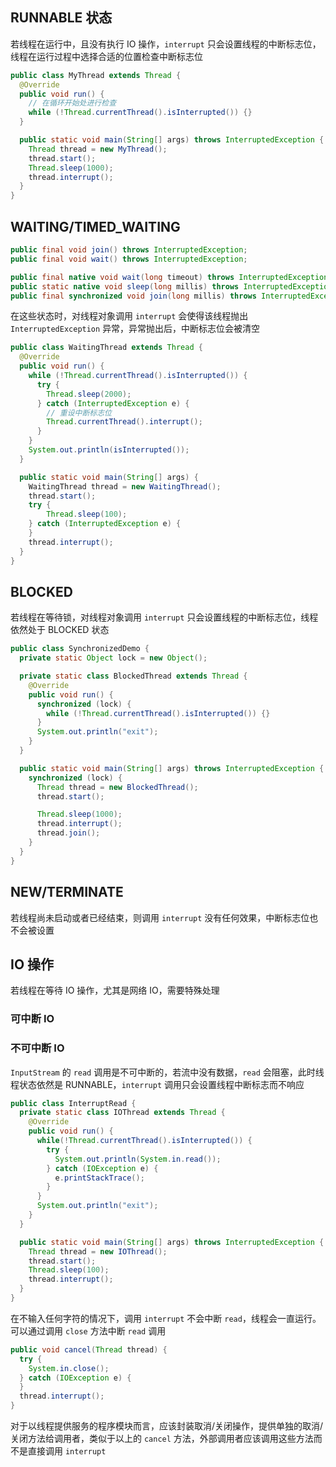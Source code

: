 ## RUNNABLE 状态
若线程在运行中，且没有执行 IO 操作，`interrupt` 只会设置线程的中断标志位，线程在运行过程中选择合适的位置检查中断标志位
```java
public class MyThread extends Thread {
  @Override
  public void run() {
    // 在循环开始处进行检查
    while (!Thread.currentThread().isInterrupted()) {}
  }

  public static void main(String[] args) throws InterruptedException {
    Thread thread = new MyThread();
    thread.start();
    Thread.sleep(1000);
    thread.interrupt();
  }
}
```

## WAITING/TIMED_WAITING
```java
public final void join() throws InterruptedException;
public final void wait() throws InterruptedException;

public final native void wait(long timeout) throws InterruptedException;
public static native void sleep(long millis) throws InterruptedException;
public final synchronized void join(long millis) throws InterruptedException;
```
在这些状态时，对线程对象调用 `interrupt` 会使得该线程抛出 `InterruptedException` 异常，异常抛出后，中断标志位会被清空
```java
public class WaitingThread extends Thread {
  @Override
  public void run() {
    while (!Thread.currentThread().isInterrupted()) {
      try {
        Thread.sleep(2000);
      } catch (InterruptedException e) {
        // 重设中断标志位
        Thread.currentThread().interrupt();
      }
    }
    System.out.println(isInterrupted());
  }

  public static void main(String[] args) {
    WaitingThread thread = new WaitingThread();
    thread.start();
    try {
        Thread.sleep(100);
    } catch (InterruptedException e) {
    }
    thread.interrupt();
  }
}
```

## BLOCKED
若线程在等待锁，对线程对象调用 `interrupt` 只会设置线程的中断标志位，线程依然处于 BLOCKED 状态
```java
public class SynchronizedDemo {
  private static Object lock = new Object();

  private static class BlockedThread extends Thread {
    @Override
    public void run() {
      synchronized (lock) {
        while (!Thread.currentThread().isInterrupted()) {}
      }
      System.out.println("exit");
    }
  }

  public static void main(String[] args) throws InterruptedException {
    synchronized (lock) {
      Thread thread = new BlockedThread();
      thread.start();

      Thread.sleep(1000);
      thread.interrupt();
      thread.join();
    }
  }
}
```

## NEW/TERMINATE
若线程尚未启动或者已经结束，则调用 `interrupt` 没有任何效果，中断标志位也不会被设置

## IO 操作
若线程在等待 IO 操作，尤其是网络 IO，需要特殊处理

### 可中断 IO

### 不可中断 IO
`InputStream` 的 `read` 调用是不可中断的，若流中没有数据，`read` 会阻塞，此时线程状态依然是 RUNNABLE，`interrupt` 调用只会设置线程中断标志而不响应
```java
public class InterruptRead {
  private static class IOThread extends Thread {
    @Override
    public void run() {
      while(!Thread.currentThread().isInterrupted()) {
        try {
          System.out.println(System.in.read());
        } catch (IOException e) {
          e.printStackTrace();
        }
      }
      System.out.println("exit");
    }
  }

  public static void main(String[] args) throws InterruptedException {
    Thread thread = new IOThread();
    thread.start();
    Thread.sleep(100);
    thread.interrupt();
  }
}
```
在不输入任何字符的情况下，调用 `interrupt` 不会中断 `read`，线程会一直运行。可以通过调用 `close` 方法中断 `read` 调用
```java
public void cancel(Thread thread) {
  try {
    System.in.close();
  } catch (IOException e) {
  }
  thread.interrupt();
}
```
对于以线程提供服务的程序模块而言，应该封装取消/关闭操作，提供单独的取消/关闭方法给调用者，类似于以上的 `cancel` 方法，外部调用者应该调用这些方法而不是直接调用 `interrupt`